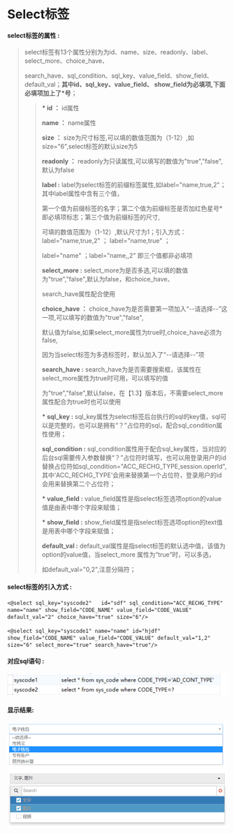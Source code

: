 # Select**标签**

#### select**标签的属性 :**

> select标签有13个属性分别为为id、name、size、readonly、label、select\_more、choice\_have、
>
> search\_have、sql\_condition、sql\_key、value\_field、show\_field、default\_val；**其中id、sql\_key、value\_field、 show\_field为必填项,下面必填项加上了\*号**；
>
> > **\* id ：** id属性
> >
> > **name ：** name属性
> >
> > **size ：** size为尺寸标签,可以填的数值范围为（1-12）,如size="6",select标签的默认size为5
> >
> > **readonly ：** readonly为只读属性,可以填写的数值为"true","false",默认为false
> >
> > **label :** label为select标签的前缀标签属性,如label="name,true,2"；其中label属性中含有三个值，
> >
> > 第一个值为前缀标签的名字；第二个值为前缀标签是否加红色星号\*即必填项标志；第三个值为前缀标签的尺寸,
> >
> > 可填的数值范围为（1-12）,默认尺寸为1；引入方式：label="name,true,2" ； label="name,true" ；
> >
> > label="name" ；label="name,,2" 即三个值都非必填项
> >
> > **select\_more :** select\_more为是否多选,可以填的数值为"true","false",默认为false，和choice\_have、
> >
> > search\_have属性配合使用
> >
> > **choice\_have ：** choice\_have为是否需要第一项加入“--请选择--”这一项,可以填写的数值为"true","false",
> >
> > 默认值为false,如果select\_more属性为true时,choice\_have必须为false,
> >
> > 因为当select标签为多选标签时，默认加入了“--请选择--”项
> >
> > **search\_have :** search\_have为是否需要搜索框，该属性在select\_more属性为true时可用，可以填写的值
> >
> > 为"true","false",默认false，在【1.3】版本后，不需要select\_more属性配合为true时也可以使用
> >
> > **\* sql\_key  :** sql\_key属性为select标签后台执行的sql的key值，sql可以是完整的，也可以是拥有“？”占位符的sql，配合sql\_condition属性使用；
> >
> > **sql\_condition :** sql\_condition属性用于配合sql\_key属性，当对应的后台sql需要传入参数替换“？”占位符时填写，也可以用登录用户的id替换占位符如sql\_condition="ACC\_RECHG\_TYPE,session.operId",其中‘ACC\_RECHG\_TYPE’会用来替换第一个占位符，登录用户的id会用来替换第二个占位符；
> >
> > **\* value\_field  :** value\_field属性是指select标签选项option的value值是由表中哪个字段来赋值；
> >
> > **\* show\_field  :** show\_field属性是指select标签选项option的text值是用表中哪个字段来赋值；
> >
> > **default\_val :** default\_val属性是指select标签的默认选中值，该值为option的value值，当select\_more 属性为“true”时，可以多选，
> >
> > 如default\_val="0,2",注意分隔符；

#### select标签的引入方式 :

```
<@select sql_key="syscode2"   id="sdf" sql_condition="ACC_RECHG_TYPE" name="name" show_field="CODE_NAME" value_field="CODE_VALUE" default_val="2" choice_have="true" size="6"/>

<@select sql_key="syscode1" name="name" id="hjdf" show_field="CODE_NAME" value_field="CODE_VALUE" default_val="1,2"   size="6" select_more="true" search_have="true"/>
```

#### 对应sql语句 :

![](/assets/select_sql.png)

#### 显示结果:

![](/assets/select1.png)![](/assets/select2.png)

